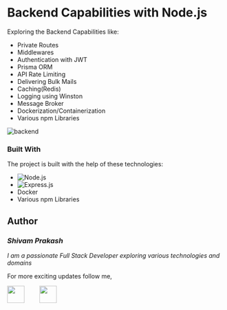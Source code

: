 # Backend Capabilities with Node.js

Exploring the Backend Capabilities like:

* Private Routes
* Middlewares
* Authentication with JWT
* Prisma ORM
* API Rate Limiting
* Delivering Bulk Mails
* Caching(Redis)
* Logging using Winston
* Message Broker
* Dockerization/Containerization
* Various npm Libraries


![backend](https://github.com/shivam12prakash/backend-features/assets/65006707/7131f535-1fd2-4114-bba6-5d7d6cae2993)



### Built With

The project is built with the help of these technologies:

* ![Node.js]
* ![Express.js]
* Docker
* Various npm Libraries


## Author

### *Shivam Prakash*
*I am a passionate Full Stack Developer exploring various technologies and domains*  

For more exciting updates follow me,

<a href="https://www.linkedin.com/in/shivam-prakash-2b3614193/" target="_blank"><img src="https://github.com/yuvraj24/LiveSmashBar/blob/master/images/linkedin.png" width="40" height="40"></a>&nbsp;&nbsp;&nbsp;&nbsp;&nbsp;&nbsp;&nbsp;&nbsp;&nbsp;<a href="https://github.com/shivam12prakash" target="_blank"><img src="https://github.com/yuvraj24/LiveSmashBar/blob/master/images/github.png" height="40"></a>&nbsp;&nbsp;&nbsp;&nbsp;&nbsp;&nbsp;&nbsp;&nbsp;&nbsp;



<!-- MARKDOWN LINKS & IMAGES -->
[Node.js]: 	https://img.shields.io/badge/Node.js-43853D?style=for-the-badge&logo=node.js&logoColor=white
[Node-url]: https://reactjs.org/
[Express.js]: https://img.shields.io/badge/Express.js-404D59?style=for-the-badge
[Express-url]: https://reactjs.org/


<!-- MARKDOWN LINKS & IMAGES -->
[Node.js]: 	https://img.shields.io/badge/Node.js-43853D?style=for-the-badge&logo=node.js&logoColor=white
[Node-url]: https://reactjs.org/
[Express.js]: https://img.shields.io/badge/Express.js-404D59?style=for-the-badge
[Express-url]: https://reactjs.org/
